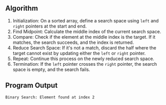 ## Algorithm
1. Initialization: On a sorted array, define a search space using `left` and `right` pointers at the start and end.
2. Find Midpoint: Calculate the middle index of the current search space.
3. Compare: Check if the element at the middle index is the target. If it matches, the search succeeds, and the index is returned.
4. Reduce Search Space: If it's not a match, discard the half where the target cannot exist by updating either the `left` or `right` pointer.
5. Repeat: Continue this process on the newly reduced search space.
6. Termination: If the `left` pointer crosses the `right` pointer, the search space is empty, and the search fails.

## Program Output
```
Binary Search: Element found at index 2
```